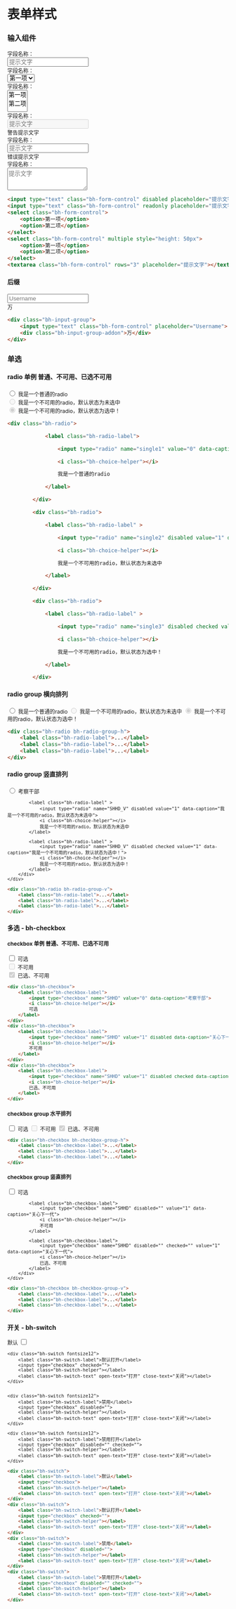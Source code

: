 # 表单样式

<link rel="stylesheet" href="http://res.wisedu.com/fe_components/jqwidget/blue/bh-1.2.min.css">
<link rel="stylesheet" href="http://res.wisedu.com/fe_components/jqwidget/blue/bh-scenes-1.2.min.css">
<link rel="stylesheet" href="http://res.wisedu.com/fe_components/iconfont/iconfont.css">

<style>
.book-summary{
	font-size:14px;
}
.bh-btn-grouped{
	margin-left: 4px;
	margin-right: 4px;
}
.fontsize12{
	font-size: 12px;
}
.panel{
    margin-bottom: 72px;
}
</style>

### 输入组件

<p>
    <form class="bh-form-vertical fontsize12 bh-clearfix">
        <div class="bh-form-group bh-col-md-8 bh-required">
            <label class="bh-form-label">字段名称：</label>
            <div>
                <input type="text" class="bh-form-control" placeholder="提示文字">
            </div>
        </div>
        <div class="bh-form-group bh-col-md-8">
            <label class="bh-form-label">字段名称：</label>
            <div>
                <select class="bh-form-control">
                	<option>第一项</option>
                	<option>第二项</option>
                </select>
            </div>
        </div>
        <div class="bh-form-group bh-col-md-8">
            <label class="bh-form-label">字段名称：</label>
            <div>
                <select class="bh-form-control" multiple style="height: 50px">
                	<option>第一项</option>
                	<option>第二项</option>
                </select>
            </div>
        </div>
        <div class="bh-form-group bh-col-md-8 bh-required">
            <label class="bh-form-label">字段名称：</label>
            <div class="bh-form-control-warning">
                <input type="text" class="bh-form-control" disabled placeholder="提示文字">
                <div class="bh-text-caption bh-color-warning"><i class="md md-warning"></i>警告提示文字</div>
            </div>
        </div>
        <div class="bh-form-group bh-col-md-8 bh-required">
            <label class="bh-form-label">字段名称：</label>
            <div class="bh-form-control-danger">
                <input type="text" class="bh-form-control" readonly placeholder="提示文字">
                <div class="bh-text-caption bh-color-danger"><i class="md md-warning"></i>错误提示文字</div>
            </div>
        </div>
        <div class="bh-form-group bh-col-md-8">
            <label class="bh-form-label">字段名称：</label>
            <div>
                <textarea class="bh-form-control" rows="3" placeholder="提示文字"></textarea>
            </div>
        </div>
    </form>
</p>

<!--sec data-title="代码示例" data-id="section0" data-show=true data-collapse=true ces-->

```html
<input type="text" class="bh-form-control" disabled placeholder="提示文字">
<input type="text" class="bh-form-control" readonly placeholder="提示文字">
<select class="bh-form-control">
	<option>第一项</option>
	<option>第二项</option>
</select>
<select class="bh-form-control" multiple style="height: 50px">
	<option>第一项</option>
	<option>第二项</option>
</select>
<textarea class="bh-form-control" rows="3" placeholder="提示文字"></textarea>
```

<!--endsec-->

#### 后缀

<p>
    <div class="bh-input-group fontsize12">
        <input type="text" class="bh-form-control" placeholder="Username">
        <div class="bh-input-group-addon">万</div>
    </div>
</p>

<!--sec data-title="代码示例" data-id="section1" data-show=true data-collapse=true ces-->

```html
<div class="bh-input-group">
    <input type="text" class="bh-form-control" placeholder="Username">
    <div class="bh-input-group-addon">万</div>
</div>
```

<!--endsec-->

### 单选
#### radio 单例 普通、不可用、已选不可用

<p>
    <div class="fontsize12">
        <div class="bh-radio">
            <label class="bh-radio-label">
                <input type="radio" name="single1" value="0" data-caption="我是一个普通的radio">
                <i class="bh-choice-helper"></i>
                我是一个普通的radio
            </label>
        </div>
        <div class="bh-radio">
            <label class="bh-radio-label" >
                <input type="radio" name="single2" disabled value="1" data-caption="我是一个不可用的radio，默认状态为未选中">
                <i class="bh-choice-helper"></i>
                我是一个不可用的radio，默认状态为未选中
            </label>
        </div>
        <div class="bh-radio">
            <label class="bh-radio-label" >
                <input type="radio" name="single3" disabled checked value="1" data-caption="我是一个不可用的radio，默认状态为选中！">
                <i class="bh-choice-helper"></i>
                我是一个不可用的radio，默认状态为选中！
            </label>
        </div>
    </div>
</p>

<!--sec data-title="代码示例" data-id="section2" data-show=true data-collapse=true ces-->

```html
<div class="bh-radio">

            <label class="bh-radio-label">

                <input type="radio" name="single1" value="0" data-caption="我是一个普通的radio">

                <i class="bh-choice-helper"></i>

                我是一个普通的radio

            </label>

        </div>

        <div class="bh-radio">

            <label class="bh-radio-label" >

                <input type="radio" name="single2" disabled value="1" data-caption="我是一个不可用的radio，默认状态为未选中">

                <i class="bh-choice-helper"></i>

                我是一个不可用的radio，默认状态为未选中

            </label>

        </div>

        <div class="bh-radio">

            <label class="bh-radio-label" >

                <input type="radio" name="single3" disabled checked value="1" data-caption="我是一个不可用的radio，默认状态为选中！">

                <i class="bh-choice-helper"></i>

                我是一个不可用的radio，默认状态为选中！

            </label>

        </div>
```

<!--endsec-->

#### radio group 横向排列

<p>
    <div class="fontsize12">
        <div class="bh-radio bh-radio-group-h">
            <label class="bh-radio-label">
                <input type="radio" name="nl" value="0" data-caption="我是一个普通的radio">
                <i class="bh-choice-helper"></i>
                我是一个普通的radio
            </label>
            <label class="bh-radio-label" >
                <input type="radio" name="nl" disabled value="1" data-caption="我是一个不可用的radio，默认状态为未选中">
                <i class="bh-choice-helper"></i>
                我是一个不可用的radio，默认状态为未选中
            </label>
            <label class="bh-radio-label" >
                <input type="radio" name="nl" disabled checked value="1" data-caption="我是一个不可用的radio，默认状态为选中！">
                <i class="bh-choice-helper"></i>
                我是一个不可用的radio，默认状态为选中！
            </label>
        </div>
    </div>
</p>

<!--sec data-title="代码示例" data-id="section3" data-show=true data-collapse=true ces-->

```html
<div class="bh-radio bh-radio-group-h">
    <label class="bh-radio-label">...</label>
    <label class="bh-radio-label">...</label>
    <label class="bh-radio-label">...</label>
</div>
```

<!--endsec-->

#### radio group 竖直排列

<p>
    <div class="fontsize12">
        <div class="bh-radio bh-radio-group-v">
            <label class="bh-radio-label">
                <input type="radio" name="SHHD_V" value="0" data-caption="考察干部">
                <i class="bh-choice-helper"></i>
                考察干部
            </label>
        
            <label class="bh-radio-label" >
                <input type="radio" name="SHHD_V" disabled value="1" data-caption="我是一个不可用的radio，默认状态为未选中">
                <i class="bh-choice-helper"></i>
                我是一个不可用的radio，默认状态为未选中
            </label>
        
            <label class="bh-radio-label" >
                <input type="radio" name="SHHD_V" disabled checked value="1" data-caption="我是一个不可用的radio，默认状态为选中！">
                <i class="bh-choice-helper"></i>
                我是一个不可用的radio，默认状态为选中！
            </label>
        </div>
    </div>
</p>

<!--sec data-title="代码示例" data-id="section4" data-show=true data-collapse=true ces-->

```html
<div class="bh-radio bh-radio-group-v">
    <label class="bh-radio-label">...</label>
    <label class="bh-radio-label">...</label>
    <label class="bh-radio-label">...</label>
</div>
```

<!--endsec-->


### 多选 - bh-checkbox

#### checkbox 单例 普通、不可用、已选不可用

<p>
    <div class="fontsize12">
        <div class="bh-checkbox">
            <label class="bh-checkbox-label">
                <input type="checkbox" name="SHHD" value="0" data-caption="考察干部">
                <i class="bh-choice-helper"></i>
                可选
            </label>
        </div>
        <div class="bh-checkbox">
            <label class="bh-checkbox-label">
                <input type="checkbox" name="SHHD" value="1" disabled data-caption="关心下一代">
                <i class="bh-choice-helper"></i>
                不可用
            </label>
        </div>
        <div class="bh-checkbox">
            <label class="bh-checkbox-label">
                <input type="checkbox" name="SHHD" value="1" disabled checked data-caption="关心下一代">
                <i class="bh-choice-helper"></i>
                已选、不可用
            </label>
        </div>
    </div>
</p>

<!--sec data-title="代码示例" data-id="section5" data-show=true data-collapse=true ces-->

```html
<div class="bh-checkbox">
    <label class="bh-checkbox-label">
        <input type="checkbox" name="SHHD" value="0" data-caption="考察干部">
        <i class="bh-choice-helper"></i>
        可选
    </label>
</div>
<div class="bh-checkbox">
    <label class="bh-checkbox-label">
        <input type="checkbox" name="SHHD" value="1" disabled data-caption="关心下一代">
        <i class="bh-choice-helper"></i>
        不可用
    </label>
</div>
<div class="bh-checkbox">
    <label class="bh-checkbox-label">
        <input type="checkbox" name="SHHD" value="1" disabled checked data-caption="关心下一代">
        <i class="bh-choice-helper"></i>
        已选、不可用
    </label>
</div>
```

<!--endsec-->

#### checkbox group 水平排列

<p>
    <div class="fontsize12">
        <div class="bh-checkbox bh-checkbox-group-h">
            <label class="bh-checkbox-label">
                <input type="checkbox" name="SHHD" value="0" data-caption="考察干部">
                <i class="bh-choice-helper"></i>
                可选
            </label>
            <label class="bh-checkbox-label">
                <input type="checkbox" name="SHHD" disabled value="1" data-caption="关心下一代">
                <i class="bh-choice-helper"></i>
                不可用
            </label>
            <label class="bh-checkbox-label">
                <input type="checkbox" name="SHHD" disabled checked value="1" data-caption="关心下一代">
                <i class="bh-choice-helper"></i>
                已选、不可用
            </label>
        </div>
    </div>
</p>

<!--sec data-title="代码示例" data-id="section6" data-show=true data-collapse=true ces-->

```html
<div class="bh-checkbox bh-checkbox-group-h">
    <label class="bh-checkbox-label">...</label>
    <label class="bh-checkbox-label">...</label>
    <label class="bh-checkbox-label">...</label>
</div>
```

<!--endsec-->

#### checkbox group 竖直排列

<p>
    <div class="fontsize12">
        <div class="bh-checkbox bh-checkbox-group-v">
            <label class="bh-checkbox-label">
                <input type="checkbox" name="SHHD" value="0" data-caption="考察干部">
                <i class="bh-choice-helper"></i>
                可选
            </label>
        
            <label class="bh-checkbox-label">
                <input type="checkbox" name="SHHD" disabled="" value="1" data-caption="关心下一代">
                <i class="bh-choice-helper"></i>
                不可用
            </label>
        
            <label class="bh-checkbox-label">
                <input type="checkbox" name="SHHD" disabled="" checked="" value="1" data-caption="关心下一代">
                <i class="bh-choice-helper"></i>
                已选、不可用
            </label>
        </div>
    </div>
</p>

<!--sec data-title="代码示例" data-id="section7" data-show=true data-collapse=true ces-->

```html
<div class="bh-checkbox bh-checkbox-group-v">
    <label class="bh-checkbox-label">...</label>
    <label class="bh-checkbox-label">...</label>
    <label class="bh-checkbox-label">...</label>
</div>
```

<!--endsec-->


### 开关 - bh-switch

<p>
    <div class="bh-switch fontsize12">
        <label class="bh-switch-label">默认</label>
        <input type="checkbox">
        <label class="bh-switch-helper"></label>
        <label class="bh-switch-text" open-text="打开" close-text="关闭"></label>
    </div>

    <div class="bh-switch fontsize12">
        <label class="bh-switch-label">默认打开</label>
        <input type="checkbox" checked="">
        <label class="bh-switch-helper"></label>
        <label class="bh-switch-text" open-text="打开" close-text="关闭"></label>
    </div>


    <div class="bh-switch fontsize12">
        <label class="bh-switch-label">禁用</label>
        <input type="checkbox" disabled="">
        <label class="bh-switch-helper"></label>
        <label class="bh-switch-text" open-text="打开" close-text="关闭"></label>
    </div>

    <div class="bh-switch fontsize12">
        <label class="bh-switch-label">禁用打开</label>
        <input type="checkbox" disabled="" checked="">
        <label class="bh-switch-helper"></label>
        <label class="bh-switch-text" open-text="打开" close-text="关闭"></label>
    </div>
</p>

<!--sec data-title="代码示例" data-id="section8" data-show=true data-collapse=true ces-->

```html
<div class="bh-switch">
    <label class="bh-switch-label">默认</label>
    <input type="checkbox">
    <label class="bh-switch-helper"></label>
    <label class="bh-switch-text" open-text="打开" close-text="关闭"></label>
</div>
<div class="bh-switch">
    <label class="bh-switch-label">默认打开</label>
    <input type="checkbox" checked="">
    <label class="bh-switch-helper"></label>
    <label class="bh-switch-text" open-text="打开" close-text="关闭"></label>
</div>
<div class="bh-switch">
    <label class="bh-switch-label">禁用</label>
    <input type="checkbox" disabled="">
    <label class="bh-switch-helper"></label>
    <label class="bh-switch-text" open-text="打开" close-text="关闭"></label>
</div>
<div class="bh-switch">
    <label class="bh-switch-label">禁用打开</label>
    <input type="checkbox" disabled="" checked="">
    <label class="bh-switch-helper"></label>
    <label class="bh-switch-text" open-text="打开" close-text="关闭"></label>
</div>
```

<!--endsec-->